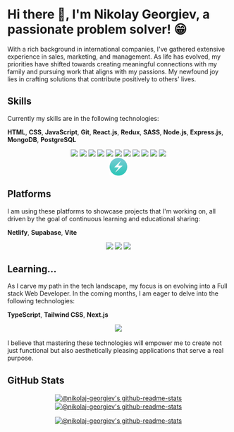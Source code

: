 # Hi there 👋, I'm Nikolay Georgiev, a passionate problem solver! 😁

With a rich background in international companies, I've gathered extensive experience in sales, marketing, and management. As life has evolved, my priorities have shifted towards creating meaningful connections with my family and pursuing work that aligns with my passions. My newfound joy lies in crafting solutions that contribute positively to others' lives.


## Skills
Currently my skills are in the following technologies:

**HTML**, **CSS**, **JavaScript**, **Git**, **React.js**, **Redux**, **SASS**, **Node.js**, **Express.js**, **MongoDB**, **PostgreSQL**
<p align="center">
  <a href="https://developer.mozilla.org/en-US/docs/Web/HTML" target="_blank"><img src="https://skillicons.dev/icons?i=html&theme=dark&perline=9" /></a>
  <a href="https://css-tricks.com/" target="_blank"><img src="https://skillicons.dev/icons?i=css&theme=dark" /></a>
  <a href="https://developer.mozilla.org/en-US/docs/Web/JavaScript" target="_blank"><img src="https://skillicons.dev/icons?i=js&theme=dark" /></a>
  <a href="https://git-scm.com/" target="_blank"><img src="https://skillicons.dev/icons?i=git&theme=dark" /></a>
  <a href="https://react.dev/" target="_blank"><img src="https://skillicons.dev/icons?i=react&theme=dark" /></a>
  <a href="https://redux-toolkit.js.org/" target="_blank"><img src="https://skillicons.dev/icons?i=redux&theme=dark" /></a>
  <a href="https://sass-lang.com/" target="_blank"><img src="https://skillicons.dev/icons?i=sass&theme=dark" /></a>
  <a href="https://nodejs.org/en" target="_blank"><img src="https://skillicons.dev/icons?i=nodejs&theme=dark" /></a>
  <a href="https://expressjs.com/" target="_blank"><img src="https://skillicons.dev/icons?i=express&theme=dark" /></a>
  <a href="https://www.mongodb.com/" target="_blank"><img src="https://skillicons.dev/icons?i=mongo&theme=dark" /></a>
  <a href="https://www.postgresql.org/" target="_blank"><img src="https://skillicons.dev/icons?i=postgres&theme=dark" /></a>
  <a href="https://chakra-ui.com/" target="_blank"><img src="https://raw.githubusercontent.com/chakra-ui/chakra-ui/main/media/logomark-colored.svg" alt="Chakra UI Logo" width="40" height="40" style="display: block;" /></a>





  
</p>

## Platforms
I am using these platforms to showcase projects that I'm working on, all driven by the goal of continuous learning and educational sharing:

**Netlify**, **Supabase**, **Vite**
<p align="center">
  <a href="https://www.netlify.com" target="_blank"><img src="https://skillicons.dev/icons?i=netlify&theme=dark&perline=3" /></a>
  <a href="https://supabase.com" target="_blank"><img src="https://skillicons.dev/icons?i=supabase&theme=dark&perline=3" /></a>
  <a href="https://vitejs.dev" target="_blank"><img src="https://skillicons.dev/icons?i=vite&theme=dark&perline=3" /></a>
</p>

## Learning...
As I carve my path in the tech landscape, my focus is on evolving into a Full stack Web Developer. In the coming months, I am eager to delve into the following technologies:

**TypeScript**, **Tailwind CSS**, **Next.js**
<p align="center">
  <a href="https://skillicons.dev">
    <img src="https://skillicons.dev/icons?i=ts,tailwind,nextjs&theme=dark&perline=4" />
  </a>
</p>

I believe that mastering these technologies will empower me to create not just functional but also aesthetically pleasing applications that serve a real purpose.

## GitHub Stats
<p align="center">
<a href="https://github.com/nikolaj-georgiev?tab=repositories"><img align="center"  width="48%" src="https://github-readme-streak-stats.herokuapp.com?user=nikolaj-georgiev&theme=gotham&show_icons=true&count_private=true&hide_border=true&date_format=M%20j%5B%2C%20Y%5D" alt="@nikolaj-georgiev's github-readme-stats"/></a>
<a href="https://github.com/nikolaj-georgiev?tab=repositories"><img align="center" width="48%" src="https://github-readme-stats-one-bice.vercel.app/api?username=nikolaj-georgiev&theme=gotham&show_icons=true&count_private=true&hide_border=true&role=OWNER,ORGANIZATION_MEMBER,COLLABORATOR"  alt="@nikolaj-georgiev's github-readme-stats"/></a>
</p>
<p align="center">
<a href="https://github.com/nikolaj-georgiev?tab=repositories"><img align="center" width="50%" src="https://github-readme-stats.vercel.app/api/top-langs/?username=nikolaj-georgiev&layout=compact&theme=gotham&hide_border=true" alt="@nikolaj-georgiev's github-readme-stats"/></a>
</p>

<!--
**NGNikolay/NGNikolay** is a ✨ _special_ ✨ repository because its `README.md` (this file) appears on your GitHub profile.

Here are some ideas to get you started:

- 🔭 I’m currently working on ...
- 🌱 I’m currently learning front-end developement
- 👯 I’m looking to collaborate on ...
- 🤔 I’m looking for help with ...
- 💬 Ask me about ...
- 📫 How to reach me: ...
- 😄 Pronouns: ...
- ⚡ Fun fact: ...
-->
